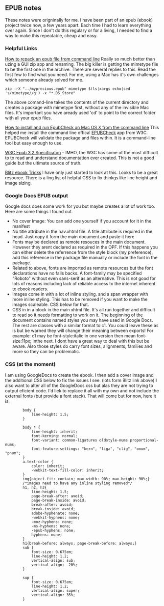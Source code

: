 ## EPUB notes

These notes were origninally for me. I have been part of an epub (ebook) project twice now, a few years apart. Each time I had to learn everything over again. Since I don't do this regulary or for a living, I needed to find a way to make this repeatable, cheap and easy. 

### Helpful Links
[How to repack an epub file from command line](https://ebooks.stackexchange.com/questions/257/how-to-repack-an-epub-file-from-command-line) Really so much better than uzing a GUI zip app and renaming. The big killer is getting the mimetype file to be the first one in the archive. There are several replies to this. Read the first few to find what you need. For me, using a Mac has it's own challenges which someone already solved for me.

`zip -rX "../myprecious.epub" mimetype $(ls|xargs echo|sed 's/mimetype//g') -x "*.DS_Store"`

The above comand-line takes the contents of the current directory and creates a package with mimetype first, without any of the invisible Mac files. It's important you have aready used 'cd' to point to the correct folder with all your epub files.

[How to install and run EpubCheck on Mac OS X from the command line](http://rcliff.com/blog/how-to-install-and-run-epubcheck-on-mac-os-x-from-the-command-line/)
This helped me install the command line offical [EPUBCheck](https://github.com/w3c/epubcheck/wiki) app from W3C. EPUBCheck will validate the package and files within. It is a command-line tool but easy enough to use.

[W3C Epub 3.2 Specificaton](https://www.w3.org/publishing/epub3/epub-spec.html) – IMHO, the W3C has some of the most difficult to to read and understand documentation ever created. This is not a good guide but the ultimate source of truth.

[Blitz ebook Tricks](https://friendsofepub.github.io/eBookTricks/) I have only just started to look at this. Looks to be a great resource. There is a ling list of helpful CSS to fix thinkgs like line height and image sizing. 

### Google Docs EPUB output
Google docs does some work for you but maybe creates a lot of work too. Here are some things I found out.
* No cover Image: You can add one yourself if you account for it in the manifest
* No title attribute in the nav.xhtml file. A title attribute is required in the head. Just copy it form the main document and paste it here
* Fonts may be declared as remote resouces in the main document. However they arent declared as required in the OPF. If this happens you can either delete the referrence from the style block (my preference), add this reference in the package file manually or include the font in the package.
* Related to above, fonts are imported as remote resources but the font declarations have no falls backs. A font-family may be specified "Roboto" without even sans-serif as an alternative. This is not good for lots of reasons including lack of reliable access to the internet inherent to ebook readers.
* Images come in with a lot of inline styling. and a span wrapper with more inline styling. This has to be removed if you want to make the images scaleable. CSS below for that.
* CSS in in a block in the main xhtml file. It's all run together and difficult to read so it needs formatting to work on it. The beginning of the document contains named styles you may have used in Google Docs. The rest are classes with a similar format to c1. You could leave these as is but be warned they will change their meaning between exports! For example: c1 may be font-style:italic in one version then mean font-size:11px; inthe next. I dont have a great way to deal with this but be aware. Also those styles do carry font sizes, alignments, families and more so they can be problematic.

### CSS (at the moment)
I am using GoogleDocs to create the ebook. I then add a cover image and the additional CSS below to fix the issues I see. (lots form Blitz link above) I also want to alter all of the GoogleDocs css but alas they are not trying to output eficient code. I'd liek to replace it all with my own and not include the external fonts (but provide a font stack). That will come but for now, here it is. 

            body {
                line-height: 1.5;
            }

            body * {
                line-height: inherit;
                font-kerning: normal;
                font-variant: common-ligatures oldstyle-nums proportional-nums;
                font-feature-settings: "kern", "liga", "clig", "onum", "pnum";
            }
            a.text-color {
                color: inherit;
                -webkit-text-fill-color: inherit;
            }
            img{object-fit: contain; max-width: 90%; max-height: 90%;}
            /*images need to have any inline styling removed*/
            h1, h2, h3{
                line-height: 1.5;
                page-break-after: avoid;
                page-break-inside: avoid;
                break-after: avoid;
                break-inside: avoid;
                adobe-hyphenate: none;
                -webkit-hyphens: none;
                -moz-hyphens: none;
                -ms-hyphens: none;
                -epub-hyphens: none;
                hyphens: none;
            }
            h1{break-before: always; page-break-before: always;}
            sub {
                font-size: 0.675em;
                line-height: 1.2;
                vertical-align: sub;
                vertical-align: -20%;
            }

            sup {
                font-size: 0.675em;
                line-height: 1.2;
                vertical-align: super;
                vertical-align: 35%;
            }
